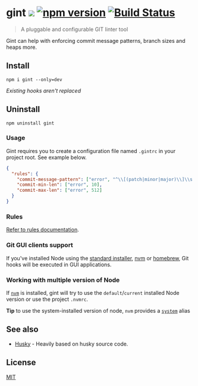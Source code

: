 # gint [![](http://img.shields.io/npm/dm/gint.svg?style=flat)](https://www.npmjs.org/package/gint) [![npm version](https://badge.fury.io/js/gint.svg)](https://www.npmjs.org/package/gint) [![Build Status](https://img.shields.io/travis/runk/gint/master.svg)](https://travis-ci.org/runk/gint)

> A pluggable and configurable GIT linter tool

Gint can help with enforcing commit message patterns, branch sizes and heaps more.

## Install

```shell
npm i gint --only=dev
```

_Existing hooks aren't replaced_

## Uninstall

```shell
npm uninstall gint
```

### Usage

Gint requires you to create a configuration file named `.gintrc` in your project root. See example below.

```json
{
  "rules": {
    "commit-message-pattern": ["error", "^\\[(patch|minor|major)\\]\\s.{3,}", "i"],
    "commit-min-len": ["error", 10],
    "commit-max-len": ["error", 512]
  }
}
```

### Rules

[Refer to rules documentation](https://github.com/runk/gint/blob/master/RULES.md).

### Git GUI clients support

If you've installed Node using the [standard installer](https://nodejs.org/en/), [nvm](https://github.com/creationix/nvm) or [homebrew](http://brew.sh/), Git hooks will be executed in GUI applications.

### Working with multiple version of Node

If [`nvm`](https://github.com/creationix/nvm) is installed, gint will try to use the `default`/`current` installed Node version or use the project `.nvmrc`.

__Tip__ to use the system-installed version of node, `nvm` provides a [`system`](https://github.com/creationix/nvm#system-version-of-node) alias

## See also

* [Husky](https://github.com/typicode/husky) - Heavily based on husky source code.

## License

[MIT](https://github.com/runk/gint/blob/master/LICENSE)
